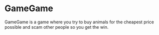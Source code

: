 # GameGame
GameGame is a game where you try to buy animals for the cheapest price possible and scam other people so you get the win.
